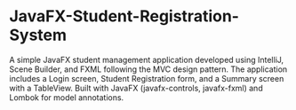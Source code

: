 # JavaFX-Student-Registration-System
A simple JavaFX student management application developed using IntelliJ, Scene Builder, and FXML following the MVC design pattern. The application includes a Login screen, Student Registration form, and a Summary screen with a TableView. Built with JavaFX (javafx-controls, javafx-fxml) and Lombok for model annotations.
